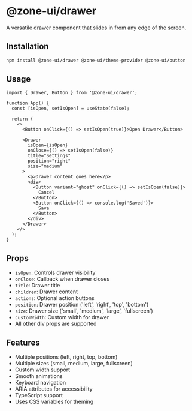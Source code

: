 # @zone-ui/drawer

A versatile drawer component that slides in from any edge of the screen.

## Installation

```bash
npm install @zone-ui/drawer @zone-ui/theme-provider @zone-ui/button
```

## Usage

```tsx
import { Drawer, Button } from '@zone-ui/drawer';

function App() {
  const [isOpen, setIsOpen] = useState(false);

  return (
    <>
      <Button onClick={() => setIsOpen(true)}>Open Drawer</Button>
      
      <Drawer
        isOpen={isOpen}
        onClose={() => setIsOpen(false)}
        title="Settings"
        position="right"
        size="medium"
      >
        <p>Drawer content goes here</p>
        <div>
          <Button variant="ghost" onClick={() => setIsOpen(false)}>
            Cancel
          </Button>
          <Button onClick={() => console.log('Saved')}>
            Save
          </Button>
        </div>
      </Drawer>
    </>
  );
}
```

## Props

- `isOpen`: Controls drawer visibility
- `onClose`: Callback when drawer closes
- `title`: Drawer title
- `children`: Drawer content
- `actions`: Optional action buttons
- `position`: Drawer position ('left', 'right', 'top', 'bottom')
- `size`: Drawer size ('small', 'medium', 'large', 'fullscreen')
- `customWidth`: Custom width for drawer
- All other div props are supported

## Features

- Multiple positions (left, right, top, bottom)
- Multiple sizes (small, medium, large, fullscreen)
- Custom width support
- Smooth animations
- Keyboard navigation
- ARIA attributes for accessibility
- TypeScript support
- Uses CSS variables for theming
